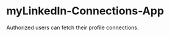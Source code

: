 myLinkedIn-Connections-App
==========================

Authorized users can fetch their profile connections.
